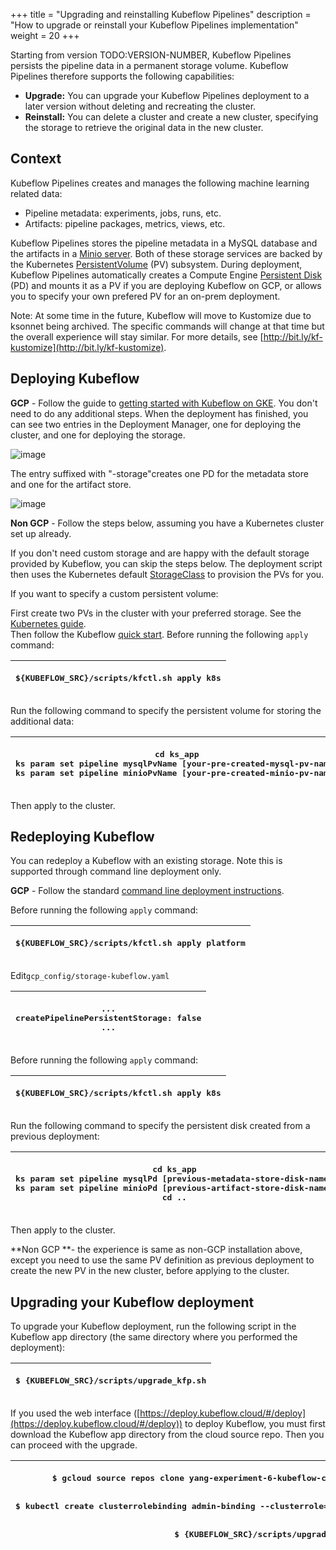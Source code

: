 +++
title = "Upgrading and reinstalling Kubeflow Pipelines"
description = "How to upgrade or reinstall your Kubeflow Pipelines implementation"
weight = 20
+++

Starting from version TODO:VERSION-NUMBER, Kubeflow Pipelines persists the
pipeline data in a permanent storage volume. Kubeflow Pipelines therefore
supports the following capabilities:

- **Upgrade:** You can upgrade your Kubeflow Pipelines deployment to a
  later version without deleting and recreating the cluster.
- **Reinstall:** You can delete a cluster and create a new cluster, specifying
  the storage to retrieve the original data in the new cluster.

## Context

Kubeflow Pipelines creates and manages the following machine learning related
data: 

-  Pipeline metadata: experiments, jobs, runs, etc.
-  Artifacts: pipeline packages, metrics, views, etc.

Kubeflow Pipelines stores the pipeline metadata in a MySQL database and the
artifacts in a [Minio server](https://docs.minio.io/). Both of these storage
services are backed by the Kubernetes
[PersistentVolume](https://kubernetes.io/docs/concepts/storage/persistent-volumes/#types-of-persistent-volumes)
(PV) subsystem. During deployment, Kubeflow Pipelines automatically creates a
Compute Engine [Persistent Disk](https://cloud.google.com/persistent-disk/) (PD)
and mounts it as a PV if you are deploying Kubeflow on GCP, or allows you to
specify your own prefered PV for an on-prem deployment.

Note: At some time in the future, Kubeflow will move to Kustomize due to ksonnet
being archived. The specific commands will change at that time but the overall
experience will stay similar. For more details, see
[http://bit.ly/kf-kustomize](http://bit.ly/kf-kustomize). 

## Deploying Kubeflow

**GCP** - Follow the guide to [getting started with Kubeflow on
GKE](https://www.kubeflow.org/docs/started/getting-started-gke/). You don't need
to do any additional steps. When the deployment has finished, you can see two
entries in the Deployment Manager, one for deploying the cluster, and one for
deploying the storage.

![image](https://drive.google.com/a/google.com/file/d/1xePsme0B3xpm4mnPbhJIBhq7ITh6Xy7F/view?usp=drivesdk)

The entry suffixed with "-storage"creates one PD for the metadata store and one
for the artifact store.

![image](https://drive.google.com/a/google.com/file/d/1vHKxhcnIWMK4A1AUwNZQDtRHQTp1vV9F/view?usp=drivesdk)

**Non GCP** - Follow the steps below, assuming you have a Kubernetes cluster set
up already. 

If you don't need custom storage and are happy with the default storage provided
by Kubeflow, you can skip the steps below. The deployment script then uses the
Kubernetes default
[StorageClass](https://kubernetes.io/docs/concepts/storage/storage-classes/#the-storageclass-resource)
to provision the PVs for you. 

If you want to specify a custom persistent volume:

First create two PVs in the cluster with your preferred storage. See the
[Kubernetes guide](https://kubernetes.io/docs/concepts/storage/persistent-volumes/#persistent-volumes).  
Then follow the Kubeflow
[quick start](https://www.kubeflow.org/docs/started/getting-started/#kubeflow-quick-start).
Before running the following `apply` command:

<table>
<thead>
<tr>
<th><p><pre>
${KUBEFLOW_SRC}/scripts/kfctl.sh apply k8s
</pre></p>

</th>
</tr>
</thead>
<tbody>
</tbody>
</table>

Run the following command to specify the persistent volume for storing the
additional data:

<table>
<thead>
<tr>
<th><p><pre>
cd ks_app
ks param set pipeline mysqlPvName [your-pre-created-mysql-pv-name]
ks param set pipeline minioPvName [your-pre-created-minio-pv-name]
</pre></p>

</th>
</tr>
</thead>
<tbody>
</tbody>
</table>

Then apply to the cluster. 

## Redeploying Kubeflow

You can redeploy a Kubeflow with an existing storage. Note this is supported
through command line deployment only.

**GCP** - Follow the standard
[command line deployment instructions](https://www.kubeflow.org/docs/started/getting-started-gke/#deploy-kubeflow-on-gke-using-the-command-line).
  
Before running the following `apply` command:

<table>
<thead>
<tr>
<th><p><pre>
${KUBEFLOW_SRC}/scripts/kfctl.sh apply platform
</pre></p>

</th>
</tr>
</thead>
<tbody>
</tbody>
</table>

Edit` gcp_config/storage-kubeflow.yaml `

<table>
<thead>
<tr>
<th><p><pre>
...
createPipelinePersistentStorage: false
...
</pre></p>

</th>
</tr>
</thead>
<tbody>
</tbody>
</table>

Before running the following `apply` command:

<table>
<thead>
<tr>
<th><p><pre>
${KUBEFLOW_SRC}/scripts/kfctl.sh apply k8s
</pre></p>

</th>
</tr>
</thead>
<tbody>
</tbody>
</table>

Run the following command to specify the persistent disk created from a previous
deployment:

<table>
<thead>
<tr>
<th><p><pre>
cd ks_app
ks param set pipeline mysqlPd [previous-metadata-store-disk-name]
ks param set pipeline minioPd [previous-artifact-store-disk-name]
cd ..
</pre></p>

</th>
</tr>
</thead>
<tbody>
</tbody>
</table>

Then apply to the cluster.

**Non GCP **- the experience is same as non-GCP installation above, except you
need to use the same PV definition as previous deployment to create the new PV
in the new cluster, before applying to the cluster.

## Upgrading your Kubeflow deployment

To upgrade your Kubeflow deployment, run the following script in the Kubeflow
app directory (the same directory where you performed the deployment):

<table>
<thead>
<tr>
<th><p><pre>
$ {KUBEFLOW_SRC}/scripts/upgrade_kfp.sh
</pre></p>

</th>
</tr>
</thead>
<tbody>
</tbody>
</table>

If you used the web interface
([https://deploy.kubeflow.cloud/#/deploy](https://deploy.kubeflow.cloud/#/deploy))
to deploy Kubeflow, you must first download the Kubeflow app directory from the
cloud source repo. Then you can proceed with the upgrade.

<table>
<thead>
<tr>
<th><p><pre>
$ gcloud source repos clone yang-experiment-6-kubeflow-config --project=[your-gcp-project]
<br>
$ kubectl create clusterrolebinding admin-binding --clusterrole=cluster-admin --user=[your-email-address]
<br>
$ {KUBEFLOW_SRC}/scripts/upgrade_kfp.sh 
</pre></p>

</th>
</tr>
</thead>
<tbody>
</tbody>
</table>